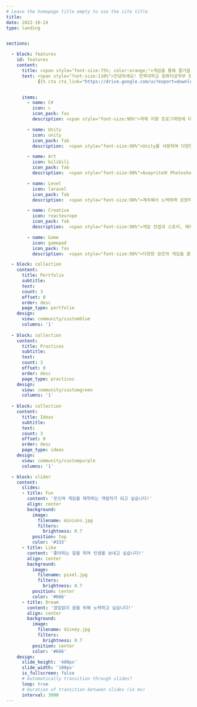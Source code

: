 ```yaml
---
# Leave the homepage title empty to use the site title
title:
date: 2022-10-24
type: landing


sections:

  - block: features
    id: features
    content:
      title: <span style="font-size:75%; color:orange;">게임을 통해 즐거움을 창조하고 싶은 개발자입니다! </span><br><br>
      text: <span style="font-size:110%">안녕하세요! 전북대학교 컴퓨터공학부 장동하입니다. <br>게임 개발에 열정을 가지고 있으며, Unity를 활용한 프로젝트 경험이 있습니다.</span><br><br>
            {{% cta cta_link="https://drive.google.com/uc?export=download&id=1RJ9F3HT7VIPxVaRyXJSp3Xytb7jcdWW5" cta_text="Download Introduce PDF" %}}<br><br><br><br>


      items:
        - name: C#
          icon: c
          icon_pack: fas
          description: <span style="font-size:90%">객체 지향 프로그래밍에 대한 이해를 가지고 있습니다.</span><br><br>

        - name: Unity
          icon: unity
          icon_pack: fab
          description:  <span style="font-size:90%">Unity를 사용하여 다양한 2D 및 3D 게임 프로젝트를 개발하고 있습니다.</span><br><br>

        - name: Art
          icon: bilibili
          icon_pack: fab
          description:  <span style="font-size:90%">Aseprite와 Photoshop을 활용하여 캐릭터 디자인 및 그래픽을 제작합니다.</span><br><br>

        - name: Level
          icon: laravel
          icon_pack: fab
          description:  <span style="font-size:90%">계속해서 노력하며 성장하는 개발자입니다.</span><br><br>

        - name: Creative
          icon: reacteurope
          icon_pack: fab
          description:  <span style="font-size:90%">게임 컨셉과 스토리, 메커니즘을 기획하며 재미있는 플레이 경험을 설계합니다.</span><br><br>

        - name: Game 
          icon: gamepad
          icon_pack: fas
          description:  <span style="font-size:90%">다양한 장르의 게임을 즐기며 경험을 쌓고 있습니다.</span><br><br><br><br>

  - block: collection
    content:
      title: Portfolio
      subtitle:
      text:
      count: 3
      offset: 0
      order: desc
      page_type: portfolio
    design:
      view: community/customblue
      columns: '1'
    
  - block: collection
    content:
      title: Practices
      subtitle:
      text:
      count: 3
      offset: 0
      order: desc
      page_type: practices
    design:
      view: community/customgreen
      columns: '1'
  
  - block: collection
    content:
      title: Ideas
      subtitle:
      text:
      count: 3
      offset: 0
      order: desc
      page_type: ideas
    design:
      view: community/custompurple
      columns: '1'

  - block: slider
    content:
      slides:
      - title: Fun
        content: '웃으며 게임을 제작하는 개발자가 되고 싶습니다!'
        align: center
        background:
          image:
            filename: minions.jpg
            filters:
              brightness: 0.7
          position: top
          color: '#333'
      - title: Like
        content: '좋아하는 일을 하며 인생을 보내고 싶습니다!'
        align: center
        background:
          image:
            filename: pixel.jpg
            filters:
              brightness: 0.7
          position: center
          color: '#666'
      - title: Dream
        content: '끊임없이 꿈을 위해 노력하고 싶습니다!'
        align: center
        background:
          image:
            filename: disney.jpg
            filters:
              brightness: 0.7
          position: center
          color: '#666'
    design:
      slide_height: '400px'
      slide_width: '100px'
      is_fullscreen: false
      # Automatically transition through slides?
      loop: true
      # Duration of transition between slides (in ms)
      interval: 3000  
---
```

